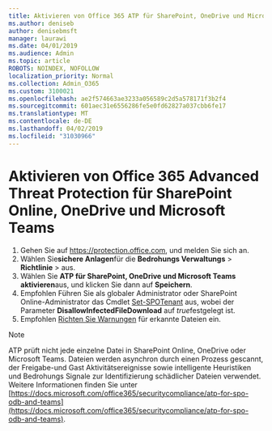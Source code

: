 ```yaml
---
title: Aktivieren von Office 365 ATP für SharePoint, OneDrive und Microsoft Teams
ms.author: deniseb
author: denisebmsft
manager: laurawi
ms.date: 04/01/2019
ms.audience: Admin
ms.topic: article
ROBOTS: NOINDEX, NOFOLLOW
localization_priority: Normal
ms.collection: Admin_O365
ms.custom: 3100021
ms.openlocfilehash: ae2f574663ae3233a056589c2d5a578171f3b2f4
ms.sourcegitcommit: 601aec31e6556286fe5e0fd62827a037cbb6fe17
ms.translationtype: MT
ms.contentlocale: de-DE
ms.lasthandoff: 04/02/2019
ms.locfileid: "31030966"
---
```

# <a name="enable-office-365-advanced-threat-protection-for-sharepoint-online-onedrive-and-microsoft-teams"></a>Aktivieren von Office 365 Advanced Threat Protection für SharePoint Online, OneDrive und Microsoft Teams

1. Gehen Sie auf https://protection.office.com, und melden Sie sich an.
2. Wählen Sie**sichere Anlagen**für die **Bedrohungs Verwaltungs** > **Richtlinie** > aus.
3. Wählen Sie **ATP für SharePoint, OneDrive und Microsoft Teams aktivieren**aus, und klicken Sie dann auf **Speichern**.
4. Empfohlen Führen Sie als globaler Administrator oder SharePoint Online-Administrator das Cmdlet [Set-SPOTenant](https://docs.microsoft.com/powershell/module/sharepoint-online/Set-SPOTenant?view=sharepoint-ps) aus, wobei der Parameter **DisallowInfectedFileDownload** auf *true*festgelegt ist.
5. Empfohlen [Richten Sie Warnungen](https://docs.microsoft.com/office365/securitycompliance/turn-on-atp-for-spo-odb-and-teams#set-up-alerts-for-detected-files) für erkannte Dateien ein.

> [!NOTE]
> ATP prüft nicht jede einzelne Datei in SharePoint Online, OneDrive oder Microsoft Teams. Dateien werden asynchron durch einen Prozess gescannt, der Freigabe-und Gast Aktivitätsereignisse sowie intelligente Heuristiken und Bedrohungs Signale zur Identifizierung schädlicher Dateien verwendet. Weitere Informationen finden Sie unter [https://docs.microsoft.com/office365/securitycompliance/atp-for-spo-odb-and-teams](https://docs.microsoft.com/office365/securitycompliance/atp-for-spo-odb-and-teams).